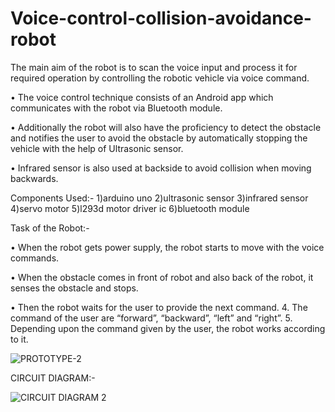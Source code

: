 # Voice-control-collision-avoidance-robot
 The main aim of the robot is to scan the voice input and process it for 
required operation by controlling the robotic vehicle via voice 
command.

• The voice control technique consists of an Android app which 
communicates with the robot via Bluetooth module.

• Additionally the robot will also have the proficiency to detect the 
obstacle and notifies the user to avoid the obstacle by automatically 
stopping the vehicle with the help of Ultrasonic sensor.

• Infrared sensor is also used at backside to avoid collision when moving 
backwards.

Components Used:-
1)arduino uno
2)ultrasonic sensor
3)infrared sensor
4)servo motor
5)l293d motor driver ic
6)bluetooth module

 Task of the Robot:-
 
• When the robot gets power supply, the robot starts to move with the 
voice commands.

• When the obstacle comes in front of robot and also back of the robot, it 
senses the obstacle and stops.

• Then the robot waits for the user to provide the next command. 4. The 
command of the user are “forward”, “backward”, “left” and “right”. 5. 
Depending upon the command given by the user, the robot works 
according to it.

![PROTOTYPE-2](https://user-images.githubusercontent.com/86315266/132645306-5c14b067-83cf-4fc5-9de4-ed0d36d1dc5b.jpeg)

 CIRCUIT DIAGRAM:-

![CIRCUIT DIAGRAM 2](https://user-images.githubusercontent.com/86315266/132645580-dcb64da4-1239-4003-8208-79e0359db183.png)



